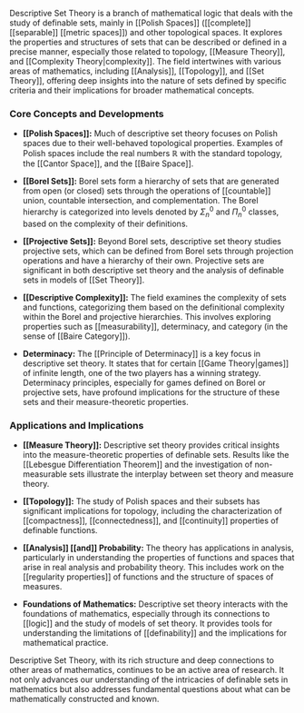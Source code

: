 Descriptive Set Theory is a branch of mathematical logic that deals with the study of definable sets, mainly in [[Polish Spaces]] ([[complete]] [[separable]] [[metric spaces]]) and other topological spaces. It explores the properties and structures of sets that can be described or defined in a precise manner, especially those related to topology, [[Measure Theory]], and [[Complexity Theory|complexity]]. The field intertwines with various areas of mathematics, including [[Analysis]], [[Topology]], and [[Set Theory]], offering deep insights into the nature of sets defined by specific criteria and their implications for broader mathematical concepts.

### Core Concepts and Developments

- **[[Polish Spaces]]:** Much of descriptive set theory focuses on Polish spaces due to their well-behaved topological properties. Examples of Polish spaces include the real numbers $\mathbb{R}$ with the standard topology, the [[Cantor Space]], and the [[Baire Space]].

- **[[Borel Sets]]:** Borel sets form a hierarchy of sets that are generated from open (or closed) sets through the operations of [[countable]] union, countable intersection, and complementation. The Borel hierarchy is categorized into levels denoted by $\Sigma^0_n$ and $\Pi^0_n$ classes, based on the complexity of their definitions.

- **[[Projective Sets]]:** Beyond Borel sets, descriptive set theory studies projective sets, which can be defined from Borel sets through projection operations and have a hierarchy of their own. Projective sets are significant in both descriptive set theory and the analysis of definable sets in models of [[Set Theory]].

- **[[Descriptive Complexity]]:** The field examines the complexity of sets and functions, categorizing them based on the definitional complexity within the Borel and projective hierarchies. This involves exploring properties such as [[measurability]], determinacy, and category (in the sense of [[Baire Category]]).

- **Determinacy:** The [[Principle of Determinacy]] is a key focus in descriptive set theory. It states that for certain [[Game Theory|games]] of infinite length, one of the two players has a winning strategy. Determinacy principles, especially for games defined on Borel or projective sets, have profound implications for the structure of these sets and their measure-theoretic properties.

### Applications and Implications

- **[[Measure Theory]]:** Descriptive set theory provides critical insights into the measure-theoretic properties of definable sets. Results like the [[Lebesgue Differentiation Theorem]] and the investigation of non-measurable sets illustrate the interplay between set theory and measure theory.

- **[[Topology]]:** The study of Polish spaces and their subsets has significant implications for topology, including the characterization of [[compactness]], [[connectedness]], and [[continuity]] properties of definable functions.

- **[[Analysis]] [[and]] Probability:** The theory has applications in analysis, particularly in understanding the properties of functions and spaces that arise in real analysis and probability theory. This includes work on the [[regularity properties]] of functions and the structure of spaces of measures.

- **Foundations of Mathematics:** Descriptive set theory interacts with the foundations of mathematics, especially through its connections to [[logic]] and the study of models of set theory. It provides tools for understanding the limitations of [[definability]] and the implications for mathematical practice.

Descriptive Set Theory, with its rich structure and deep connections to other areas of mathematics, continues to be an active area of research. It not only advances our understanding of the intricacies of definable sets in mathematics but also addresses fundamental questions about what can be mathematically constructed and known.